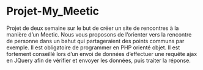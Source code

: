# Projet-My_Meetic
Projet de deux semaine sur le but de créer un site de rencontres à la manière d’un Meetic. Nous vous proposons de l’orienter vers la rencontre de personne dans un bahut qui partageraient des points communs par exemple. Il est obligatoire de programmer en PHP orienté objet. Il est fortement conseillé lors d’un envoi de données d’effectuer une requête ajax en JQuery afin de vérifier et envoyer les données, puis traiter la réponse.
